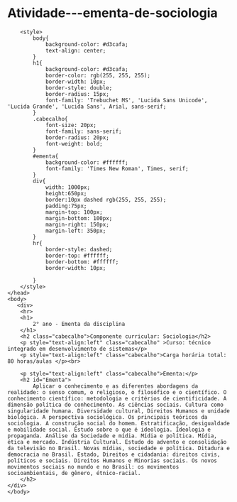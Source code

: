 # Atividade---ementa-de-sociologia
<!DOCTYPE html>
<html>
    <head>
        <meta charset="UTF-8">
        <title>Ementa de Sociologia </title>

        <style>
            body{ 
                background-color: #d3cafa; 
                text-align: center;
            }
            h1{
                background-color: #d3cafa;
                border-color: rgb(255, 255, 255); 
                border-width: 10px;  
                border-style: double;
                border-radius: 15px;
                font-family: 'Trebuchet MS', 'Lucida Sans Unicode', 'Lucida Grande', 'Lucida Sans', Arial, sans-serif;
            }
            .cabecalho{
                font-size: 20px;
                font-family: sans-serif;
                border-radius: 20px;
                font-weight: bold;
            }
            #ementa{
                background-color: #ffffff; 
                font-family: 'Times New Roman', Times, serif;
            }
            div{
                width: 1000px;
                height:650px;
                border:10px dashed rgb(255, 255, 255);
                padding:75px;
                margin-top: 100px;
                margin-bottom: 100px;
                margin-right: 150px;
                margin-left: 350px;
            }
            hr{
                border-style: dashed;
                border-top: #ffffff;
                border-bottom: #ffffff;
                border-width: 10px;

            }
        </style>
    </head>
    <body>
       <div>
        <hr>
        <h1>
            2° ano - Ementa da disciplina 
        </h1>
        <h2 class="cabecalho">Componente curricular: Sociologia</h2>
        <p style="text-align:left" class="cabecalho" >Curso: técnico integrado em desenvolvimento de sistemas</p>
        <p style="text-align:left" class="cabecalho">Carga horária total: 80 horas/aulas </p><br>
    
        <p style="text-align:left" class="cabecalho">Ementa:</p>
        <h2 id="Ementa">
            Aplicar o conhecimento e as diferentes abordagens da realidade: o senso comum, o religioso, o filosófico e o científico. O conhecimento científico: metodologia e critérios de cientificidade. A dimensão política do conhecimento. As ciências sociais. Cultura como singularidade humana. Diversidade cultural, Direitos Humanos e unidade biológica. A perspectiva sociológica. Os principais teóricos da sociologia. A construção social do homem. Estratificação, desigualdade e mobilidade social. Estudo sobre o que é ideologia. Ideologia e propaganda. Análise da Sociedade e mídia. Mídia e política. Mídia, ética e mercado. Indústria Cultural. Estudo do advento e consolidação da televisão no Brasil. Novas mídias, sociedade e política. Ditadura e democracia no Brasil. Estado, Direitos e cidadania: direitos civis, políticos e sociais. Direitos Humanos e Minorias sociais. Os novos movimentos sociais no mundo e no Brasil: os movimentos socioambientais, de gênero, étnico-racial.
        </h2>
    </div>
    </body>
</html>
